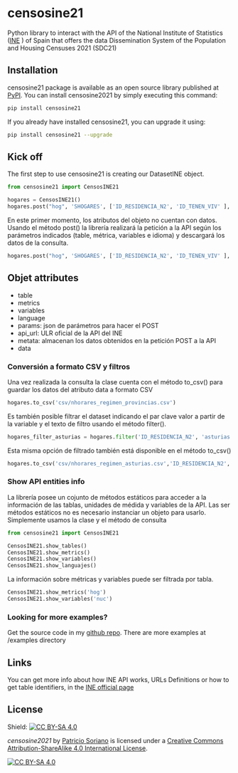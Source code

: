 # censosine21

Python library to interact with the API of the National Institute of Statistics ([INE](https://www.ine.es/) ) of Spain that offers the data Dissemination System of the Population and Housing Censuses 2021 (SDC21)

## Installation

censosine21 package is available as an open source library published at [PyPI](https://pypi.org/project/censosine21/).
You can install censosine2021 by simply executing this command:

```bash
pip install censosine21
```

If you already have installed censosine21, you can upgrade it using:
```bash
pip install censosine21 --upgrade
```

## Kick off

The first step to use censosine21 is creating our DatasetINE object. 
```python
from censosine21 import CensosINE21

hogares = CensosINE21()
hogares.post("hog", 'SHOGARES', ['ID_RESIDENCIA_N2', 'ID_TENEN_VIV' ], "ES")
```
En este primer momento, los atributos del objeto no cuentan con datos. Usando el método post() la librería realizará la petición a la API según los parámetros indicados (table, métrica, variables e idioma) y descargará los datos de la consulta.

```python
hogares.post("hog", 'SHOGARES', ['ID_RESIDENCIA_N2', 'ID_TENEN_VIV' ], "ES")
```

## Objet attributes

- table
- metrics
- variables
- language
- params: json de parámetros para hacer el POST
- api_url: ULR oficial de la API del INE
- metata: almacenan los datos obtenidos en la petición POST a la API
- data
### Conversión a formato CSV y filtros

Una vez realizada la consulta la clase cuenta con el método to_csv() para guardar los datos del atributo data a formato CSV

```python
hogares.to_csv('csv/nhorares_regimen_provincias.csv')

```

Es también posible filtrar el dataset indicando el par clave valor a partir de la variable y el texto de filtro usando el método filter().

```python
hogares_filter_asturias = hogares.filter('ID_RESIDENCIA_N2', 'asturias')
```

Esta misma opción de filtrado también está disponible en el método to_csv()

```python
hogares.to_csv('csv/nhorares_regimen_asturias.csv','ID_RESIDENCIA_N2', '33 Asturias')
```

### Show API entities info

La librería posee un cojunto de métodos estáticos para acceder a la información de las tablas, unidades de médida y variables de la API.
Las ser métodos estáticos no es necesario instanciar un objeto para usarlo. Simplemente usamos la clase y el método de consulta

```python
from censosine21 import CensosINE21

CensosINE21.show_tables()
CensosINE21.show_metrics()
CensosINE21.show_variables()
CensosINE21.show_languajes()
```

La información sobre métricas y variables puede ser filtrada por tabla.

```python
CensosINE21.show_metrics('hog')
CensosINE21.show_variables('nuc')
```
### Looking for more examples?

Get the source code in my [github repo](https://github.com/sigdeletras/censosine21).
There are more examples at /examples directory
## Links

You can get more info about how INE API works, URLs Definitions or how to get table identifiers,
in the [INE official page](https://www.ine.es/dyngs/DataLab/es/manual.html?cid=1259945952385)

## License

Shield: [![CC BY-SA 4.0][cc-by-sa-shield]][cc-by-sa]

*censosine2021* by [Patricio Soriano](https://github.com/sigdeletras) is licensed under a
[Creative Commons Attribution-ShareAlike 4.0 International License][cc-by-sa].

[![CC BY-SA 4.0][cc-by-sa-image]][cc-by-sa]

[cc-by-sa]: http://creativecommons.org/licenses/by-sa/4.0/
[cc-by-sa-image]: https://licensebuttons.net/l/by-sa/4.0/88x31.png
[cc-by-sa-shield]: https://img.shields.io/badge/License-CC%20BY--SA%204.0-lightgrey.svg

